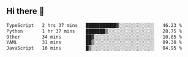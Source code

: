 ## Hi there 👋

<!--
**whirlun/whirlun** is a ✨ _special_ ✨ repository because its `README.md` (this file) appears on your GitHub profile.

Here are some ideas to get you started:

- 🔭 I’m currently working on ...
- 🌱 I’m currently learning ...
- 👯 I’m looking to collaborate on ...
- 🤔 I’m looking for help with ...
- 💬 Ask me about ...
- 📫 How to reach me: ...
- 😄 Pronouns: ...
- ⚡ Fun fact: ...
-->
<!--START_SECTION:waka-->

```txt
TypeScript   2 hrs 37 mins   ███████████▓░░░░░░░░░░░░░   46.23 %
Python       1 hr 37 mins    ███████▒░░░░░░░░░░░░░░░░░   28.75 %
Other        34 mins         ██▓░░░░░░░░░░░░░░░░░░░░░░   10.05 %
YAML         31 mins         ██▒░░░░░░░░░░░░░░░░░░░░░░   09.38 %
JavaScript   16 mins         █▒░░░░░░░░░░░░░░░░░░░░░░░   04.95 %
```

<!--END_SECTION:waka-->
